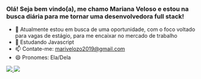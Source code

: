### Olá! Seja bem vindo(a), me chamo Mariana Veloso e estou na busca diária para me tornar uma desenvolvedora full stack!

- 🔭 Atualmente estou em busca de uma oportunidade, com o foco voltado para vagas de estágio, para me encaixar no mercado de trabalho
- 🌱 Estudando Javascript
- 📫 Contate-me: marivelozo2019@gmail.com
- 😄 Pronomes: Ela/Dela

<div>
  <a href = "https://github.com/Marih2210"/>
  <img src = "https://github-readme-stats.vercel.app/api?username=Marih2210&count_private=true&show_icons=true&theme=tokyonight"/>
  <img src = "https://github-readme-stats.vercel.app/api/top-langs/?username=Marih2210&layout=compact&theme=tokyonight)"/>
</div>

<div>

</div>

##

<div>

</div>



